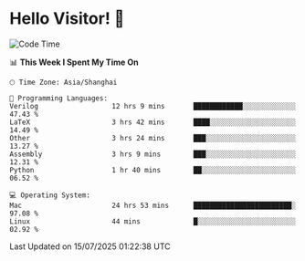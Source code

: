 # Hello Visitor! 👋

<!--START_SECTION:waka-->
![Code Time](http://img.shields.io/badge/Code%20Time-263%20hrs%2040%20mins-blue)

📊 **This Week I Spent My Time On** 

```text
🕑︎ Time Zone: Asia/Shanghai

💬 Programming Languages: 
Verilog                  12 hrs 9 mins       ████████████░░░░░░░░░░░░░   47.43 % 
LaTeX                    3 hrs 42 mins       ████░░░░░░░░░░░░░░░░░░░░░   14.49 % 
Other                    3 hrs 24 mins       ███░░░░░░░░░░░░░░░░░░░░░░   13.27 % 
Assembly                 3 hrs 9 mins        ███░░░░░░░░░░░░░░░░░░░░░░   12.31 % 
Python                   1 hr 40 mins        ██░░░░░░░░░░░░░░░░░░░░░░░   06.52 % 

💻 Operating System: 
Mac                      24 hrs 53 mins      ████████████████████████░   97.08 % 
Linux                    44 mins             █░░░░░░░░░░░░░░░░░░░░░░░░   02.92 % 
```


 Last Updated on 15/07/2025 01:22:38 UTC
<!--END_SECTION:waka-->
